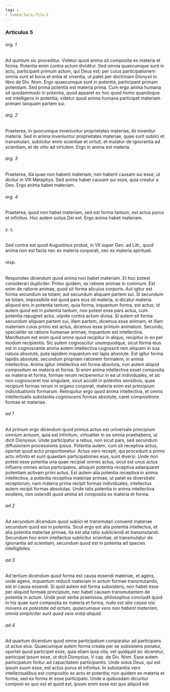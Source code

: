 ```yaml
---
tags : 
- Summa/Ia/q.75/a.5
---
```


### Articulus 5

###### arg. 1
Ad quintum sic proceditur. Videtur quod anima sit composita ex materia et forma. Potentia enim contra actum dividitur. Sed omnia quaecumque sunt in actu, participant primum actum, qui Deus est; per cuius participationem omnia sunt et bona et entia et viventia, ut patet per doctrinam Dionysii in libro de Div. Nom. Ergo quaecumque sunt in potentia, participant primam potentiam. Sed prima potentia est materia prima. Cum ergo anima humana sit quodammodo in potentia, quod apparet ex hoc quod homo quandoque est intelligens in potentia; videtur quod anima humana participet materiam primam tanquam partem sui.

###### arg. 2
Praeterea, in quocumque inveniuntur proprietates materiae, ibi invenitur materia. Sed in anima inveniuntur proprietates materiae, quae sunt subiici et transmutari, subiicitur enim scientiae et virtuti, et mutatur de ignorantia ad scientiam, et de vitio ad virtutem. Ergo in anima est materia.

###### arg. 3
Praeterea, illa quae non habent materiam, non habent causam sui esse, ut dicitur in VIII Metaphys. Sed anima habet causam sui esse, quia creatur a Deo. Ergo anima habet materiam.

###### arg. 4
Praeterea, quod non habet materiam, sed est forma tantum, est actus purus et infinitus. Hoc autem solius Dei est. Ergo anima habet materiam.

###### s. c.
Sed contra est quod Augustinus probat, in VII super Gen. ad Litt., quod anima non est facta nec ex materia corporali, nec ex materia spirituali.

###### resp.
Respondeo dicendum quod anima non habet materiam. Et hoc potest considerari dupliciter. Primo quidem, ex ratione animae in communi. Est enim de ratione animae, quod sit forma alicuius corporis. Aut igitur est forma secundum se totam; aut secundum aliquam partem sui. Si secundum se totam, impossibile est quod pars eius sit materia, si dicatur materia aliquod ens in potentia tantum, quia forma, inquantum forma, est actus; id autem quod est in potentia tantum, non potest esse pars actus, cum potentia repugnet actui, utpote contra actum divisa. Si autem sit forma secundum aliquam partem sui, illam partem, dicemus esse animam, et illam materiam cuius primo est actus, dicemus esse primum animatum. Secundo, specialiter ex ratione humanae animae, inquantum est intellectiva. Manifestum est enim quod omne quod recipitur in aliquo, recipitur in eo per modum recipientis. Sic autem cognoscitur unumquodque, sicut forma eius est in cognoscente anima autem intellectiva cognoscit rem aliquam in sua natura absolute, puta lapidem inquantum est lapis absolute. Est igitur forma lapidis absolute, secundum propriam rationem formalem, in anima intellectiva. Anima igitur intellectiva est forma absoluta, non autem aliquid compositum ex materia et forma. Si enim anima intellectiva esset composita ex materia et forma, formae rerum reciperentur in ea ut individuales, et sic non cognosceret nisi singulare, sicut accidit in potentiis sensitivis, quae recipiunt formas rerum in organo corporali, materia enim est principium individuationis formarum. Relinquitur ergo quod anima intellectiva, et omnis intellectualis substantia cognoscens formas absolute, caret compositione formae et materiae.

###### ad 1
Ad primum ergo dicendum quod primus actus est universale principium omnium actuum, quia est infinitum, virtualiter in se omnia praehabens, ut dicit Dionysius. Unde participatur a rebus, non sicut pars, sed secundum diffusionem processionis ipsius. Potentia autem, cum sit receptiva actus, oportet quod actui proportionetur. Actus vero recepti, qui procedunt a primo actu infinito et sunt quaedam participationes eius, sunt diversi. Unde non potest esse potentia una quae recipiat omnes actus, sicut est unus actus influens omnes actus participatos, alioquin potentia receptiva adaequaret potentiam activam primi actus. Est autem alia potentia receptiva in anima intellectiva, a potentia receptiva materiae primae, ut patet ex diversitate receptorum, nam materia prima recipit formas individuales, intellectus autem recipit formas absolutas. Unde talis potentia in anima intellectiva existens, non ostendit quod anima sit composita ex materia et forma.

###### ad 2
Ad secundum dicendum quod subiici et transmutari convenit materiae secundum quod est in potentia. Sicut ergo est alia potentia intellectus, et alia potentia materiae primae, ita est alia ratio subiiciendi et transmutandi. Secundum hoc enim intellectus subiicitur scientiae, et transmutatur de ignorantia ad scientiam, secundum quod est in potentia ad species intelligibiles.

###### ad 3
Ad tertium dicendum quod forma est causa essendi materiae, et agens, unde agens, inquantum reducit materiam in actum formae transmutando, est ei causa essendi. Si quid autem est forma subsistens, non habet esse per aliquod formale principium, nec habet causam transmutantem de potentia in actum. Unde post verba praemissa, philosophus concludit quod in his quae sunt composita ex materia et forma, *nulla est alia causa nisi movens ex potestate ad actum, quaecumque vero non habent materiam, omnia simpliciter sunt quod vere entia aliquid*.

###### ad 4
Ad quartum dicendum quod omne participatum comparatur ad participans ut actus eius. Quaecumque autem forma creata per se subsistens ponatur, oportet quod participet esse, quia etiam ipsa vita, vel quidquid sic diceretur, participat ipsum esse, ut dicit Dionysius, V cap. de Div. Nom. Esse autem participatum finitur ad capacitatem participantis. Unde solus Deus, qui est ipsum suum esse, est actus purus et infinitus. In substantiis vero intellectualibus est compositio ex actu et potentia; non quidem ex materia et forma, sed ex forma et esse participato. Unde a quibusdam dicuntur componi ex quo est et quod est, ipsum enim esse est quo aliquid est.

